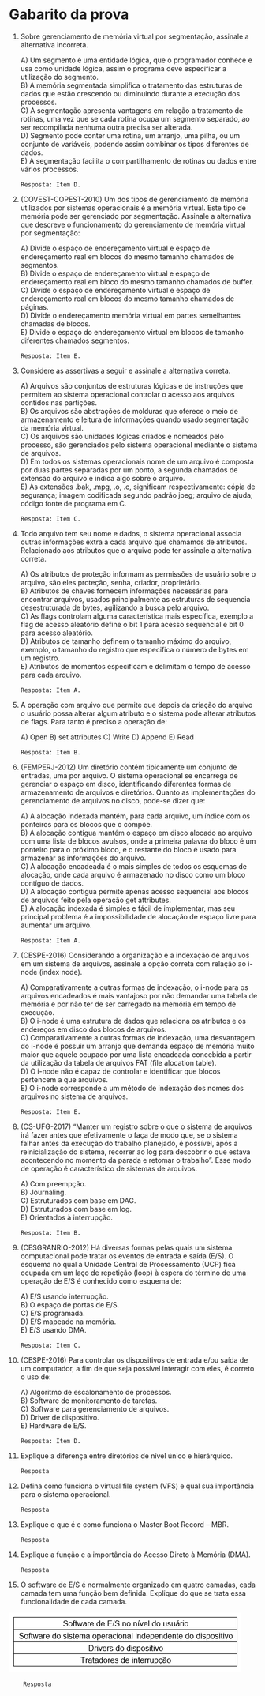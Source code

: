 # Gabarito da prova

1.	Sobre gerenciamento de memória virtual por segmentação, assinale a alternativa incorreta.

    A)	Um segmento é uma entidade lógica, que o programador conhece e usa como unidade lógica, assim o programa deve especificar a utilização do segmento.\
    B)	A memória segmentada simplifica o tratamento das estruturas de dados que estão crescendo ou diminuindo durante a execução dos processos.\
    C)	A segmentação apresenta vantagens em relação a tratamento de rotinas, uma vez que se cada rotina ocupa um segmento separado, ao ser recompilada nenhuma outra precisa ser alterada.\
    D)	Segmento pode conter uma rotina, um arranjo, uma pilha, ou um conjunto de variáveis, podendo assim combinar os tipos diferentes de dados.\
    E)	A segmentação facilita o compartilhamento de rotinas ou dados entre vários processos.

        Resposta: Item D.

2.	(COVEST-COPEST-2010) Um dos tipos de gerenciamento de memória utilizados por sistemas operacionais é a memória virtual. Este tipo de memória pode ser gerenciado por segmentação. Assinale a alternativa que descreve o funcionamento do gerenciamento de memória virtual por segmentação:

    A)	Divide o espaço de endereçamento virtual e espaço de endereçamento real em blocos do mesmo tamanho chamados de segmentos.\
    B)	Divide o espaço de endereçamento virtual e espaço de endereçamento real em bloco do mesmo tamanho chamados de buffer.\
    C)	Divide o espaço de endereçamento virtual e espaço de endereçamento real em blocos do mesmo tamanho chamados de páginas.\
    D)	Divide o endereçamento memória virtual em partes semelhantes chamadas de blocos.\
    E)	Divide o espaço do endereçamento virtual em blocos de tamanho diferentes chamados segmentos.

        Resposta: Item E.

3.	Considere as assertivas a seguir e assinale a alternativa correta.

    A)	Arquivos são conjuntos de estruturas lógicas e de instruções que permitem ao sistema operacional controlar o acesso aos arquivos contidos nas partições.\
    B)	Os arquivos são abstrações de molduras que oferece o meio de armazenamento e leitura de informações quando usado segmentação da memória virtual.\
    C)	Os arquivos são unidades lógicas criados e nomeados pelo processo, são gerenciados pelo sistema operacional mediante o sistema de arquivos.\
    D)	Em todos os sistemas operacionais nome de um arquivo é composta por duas partes separadas por um ponto, a segunda chamados de extensão do arquivo e indica algo sobre o arquivo.\
    E)	As extensões .bak, .mpg, .o, .c, significam respectivamente: cópia de segurança; imagem codificada segundo padrão jpeg; arquivo de ajuda; código fonte de programa em C.

        Resposta: Item C.

4.	Todo arquivo tem seu nome e dados, o sistema operacional associa outras informações extra a cada arquivo que chamamos de atributos. Relacionado aos atributos que o arquivo pode ter assinale a alternativa correta.

    A)	Os atributos de proteção informam as permissões de usuário sobre o arquivo, são eles proteção, senha, criador, proprietário.\
    B)	Atributos de chaves fornecem informações necessárias para encontrar arquivos, usados principalmente as estruturas de sequencia desestruturada de bytes, agilizando a busca pelo arquivo.\
    C)	As flags controlam alguma característica mais específica, exemplo a flag de acesso aleatório define o bit 1 para acesso sequencial e bit 0 para acesso aleatório.\
    D)	Atributos de tamanho definem o tamanho máximo do arquivo, exemplo, o tamanho do registro que especifica o número de bytes em um registro.\
    E)	Atributos de momentos especificam e delimitam o tempo de acesso para cada arquivo.

        Resposta: Item A.

5.	A operação com arquivo que permite que depois da criação do arquivo o usuário possa alterar algum atributo e o sistema pode alterar atributos de flags. Para tanto é preciso a operação de:

    A)	Open        B)  set attributes       C)  Write     D)  Append       E)  Read

        Resposta: Item B.

6.	(FEMPERJ-2012) Um diretório contém tipicamente um conjunto de entradas, uma por arquivo. O sistema operacional se encarrega de gerenciar o espaço em disco, identificando diferentes formas de armazenamento de arquivos e diretórios. Quanto as implementações do gerenciamento de arquivos no disco, pode-se dizer que:

    A)	A alocação indexada mantém, para cada arquivo, um índice com os ponteiros para os blocos que o compõe.\
    B)	A alocação contígua mantém o espaço em disco alocado ao arquivo com uma lista de blocos avulsos, onde a primeira palavra do bloco é um ponteiro para o próximo bloco, e o restante do bloco é usado para armazenar as informações do arquivo.\
    C)	A alocação encadeada é o mais simples de todos os esquemas de alocação, onde cada arquivo é armazenado no disco como um bloco contíguo de dados.\
    D)	A alocação contígua permite apenas acesso sequencial aos blocos de arquivos feito pela operação get attributes.\
    E)	A alocação indexada é simples e fácil de implementar, mas seu principal problema é a impossibilidade de alocação de espaço livre para aumentar um arquivo.

        Resposta: Item A.

7.	(CESPE-2016) Considerando a organização e a indexação de arquivos em um sistema de arquivos, assinale a opção correta com relação ao i-node (index node).


    A)	Comparativamente a outras formas de indexação, o i-node para os arquivos encadeados é mais vantajoso por não demandar uma tabela de memória e por não ter de ser carregado na memória em tempo de execução.\
    B)	O i-node é uma estrutura de dados que relaciona os atributos e os endereços em disco dos blocos de arquivos.\
    C)	Comparativamente a outras formas de indexação, uma desvantagem do i-node é possuir um arranjo que demanda espaço de memória muito maior que aquele ocupado por uma lista encadeada concebida a partir da utilização da tabela de arquivos FAT (file alocation table).\
    D)	O i-node não é capaz de controlar e identificar que blocos pertencem a que arquivos.\
    E)	O i-node corresponde a um método de indexação dos nomes dos arquivos no sistema de arquivos.

        Resposta: Item E.

8.	(CS-UFG-2017) “Manter um registro sobre o que o sistema de arquivos irá fazer antes que efetivamente o faça de modo que, se o sistema falhar antes da execução do trabalho planejado, é possível, após a reinicialização do sistema, recorrer ao log para descobrir o que estava acontecendo no momento da parada e retomar o trabalho”. Esse modo de operação é característico de sistemas de arquivos.

    A)	Com preempção.\
    B)	Journaling.\
    C)	Estruturados com base em DAG.\
    D)  Estruturados com base em log.\
    E)  Orientados à interrupção.

        Resposta: Item B.

9.	(CESGRANRIO-2012) Há diversas formas pelas quais um sistema computacional pode tratar os eventos de entrada e saída (E/S). O esquema no qual a Unidade Central de Processamento (UCP) fica ocupada em um laço de repetição (loop) à espera do término de uma operação de E/S é conhecido como esquema de:

    A)	E/S usando interrupção.\
    B)	O espaço de portas de E/S.\
    C)  E/S programada.\
    D)  E/S mapeado na memória.\
    E)  E/S usando DMA.

        Resposta: Item C.

10.	(CESPE-2016) Para controlar os dispositivos de entrada e/ou saída de um computador, a fim de que seja possível interagir com eles, é correto o uso de:

    A)	Algoritmo de escalonamento de processos.\
    B)	Software de monitoramento de tarefas.\
    C)	Software para gerenciamento de arquivos.\
    D)  Driver de dispositivo.\
    E)  Hardware de E/S.

        Resposta: Item D.

11.	Explique a diferença entre diretórios de nível único e hierárquico.
        
        Resposta

12.	Defina como funciona o virtual file system (VFS) e qual sua importância para o sistema operacional.

        Resposta

13.	Explique o que é e como funciona o Master Boot Record – MBR.

        Resposta

14.	Explique a função e a importância do Acesso Direto à Memória (DMA).

        Resposta

15.	O software de E/S é normalmente organizado em quatro camadas, cada camada tem uma função bem definida. Explique do que se trata essa funcionalidade de cada camada.

![Tabela da questão 14](https://github.com/talissonavila/IFCEMaracanau/blob/main/Ciencia_da_Computacao/Sistemas_Operacionais/2019_2/Avaliacao_3/imagens/so_2019_2_av3_pergunta_14_i.PNG)

        Resposta
        